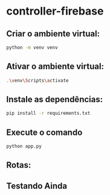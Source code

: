 # controller-firebase

## Criar o ambiente virtual:
```sh
python -m venv venv
```
## Ativar o ambiente virtual:
```sh
.\venv\Scripts\activate
```
## Instale as dependências:
```sh
pip install -r requirements.txt
```
## Execute o comando

```sh
python app.py
```

## Rotas:

## Testando Ainda